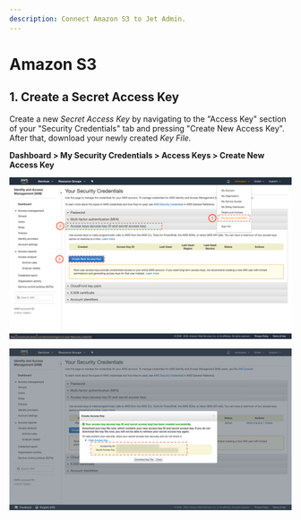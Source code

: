 ```yaml
---
description: Connect Amazon S3 to Jet Admin.
---
```


# Amazon S3

## 1. Create a Secret Access Key

Create a new _Secret Access Key_ by navigating to the "Access Key" section of your "Security Credentials" tab and pressing "Create New Access Key". After that, download your newly created _Key File._

**Dashboard &gt; My Security Credentials &gt; Access Keys &gt; Create New Access Key**

![](../../.gitbook/assets/group%20%281%29.png)

![](../../.gitbook/assets/group-2.png)



